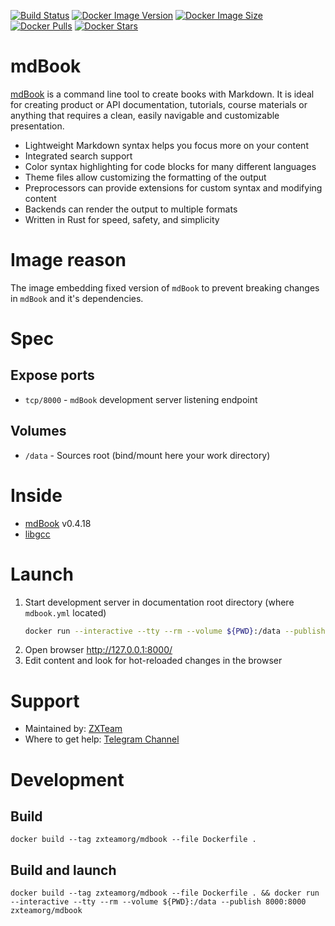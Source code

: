 [![Build Status](https://github.com/zxteamorg/docker.mdbook/actions/workflows/build.yml/badge.svg)](https://github.com/zxteamorg/docker.mdbook/actions/workflows/build.yml)
[![Docker Image Version](https://img.shields.io/docker/v/zxteamorg/mdbook?sort=date&label=Version)](https://hub.docker.com/r/zxteamorg/mdbook/tags)
[![Docker Image Size](https://img.shields.io/docker/image-size/zxteamorg/mdbook?label=Image%20Size)](https://hub.docker.com/r/zxteamorg/mdbook/tags)
[![Docker Pulls](https://img.shields.io/docker/pulls/zxteamorg/mdbook?label=Image%20Pulls)](https://hub.docker.com/r/zxteamorg/mdbook)
[![Docker Stars](https://img.shields.io/docker/stars/zxteamorg/mdbook?label=Image%20Stars)](https://hub.docker.com/r/zxteamorg/mdbook)

# mdBook

[mdBook](https://rust-lang.github.io/mdBook/) is a command line tool to create books with Markdown.
It is ideal for creating product or API documentation, tutorials, course materials or anything that requires a clean, easily navigable and customizable presentation.

* Lightweight Markdown syntax helps you focus more on your content
* Integrated search support
* Color syntax highlighting for code blocks for many different languages
* Theme files allow customizing the formatting of the output
* Preprocessors can provide extensions for custom syntax and modifying content
* Backends can render the output to multiple formats
* Written in Rust for speed, safety, and simplicity

# Image reason

The image embedding fixed version of `mdBook` to prevent breaking changes in `mdBook` and it's dependencies.


# Spec

## Expose ports

* `tcp/8000` - `mdBook` development server listening endpoint


## Volumes

* `/data` - Sources root (bind/mount here your work directory)


# Inside

* [mdBook](https://rust-lang.github.io/mdBook/) v0.4.18
* [libgcc](https://pkgs.alpinelinux.org/package/edge/main/x86_64/libgcc)


# Launch
1. Start development server in documentation root directory (where `mdbook.yml` located)
	```bash
	docker run --interactive --tty --rm --volume ${PWD}:/data --publish 8000:8000 zxteamorg/mdbook
	```
1. Open browser http://127.0.0.1:8000/
1. Edit content and look for hot-reloaded changes in the browser


# Support

* Maintained by: [ZXTeam](https://zxteam.org)
* Where to get help: [Telegram Channel](https://t.me/zxteamorg)


# Development

## Build
```shell
docker build --tag zxteamorg/mdbook --file Dockerfile .
```

## Build and launch
```shell
docker build --tag zxteamorg/mdbook --file Dockerfile . && docker run --interactive --tty --rm --volume ${PWD}:/data --publish 8000:8000 zxteamorg/mdbook
```